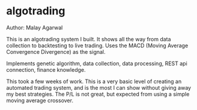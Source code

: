 # algotrading
Author: Malay Agarwal

This is an algotrading system I built. It shows all the way from data collection to backtesting to live trading. Uses the MACD (Moving Average Convergence Divergence) as the signal.

Implements genetic algorithm, data collection, data processing, REST api connection, finance knowledge.

This took a few weeks of work. This is a very basic level of creating an automated trading system, and is the most I can show without giving away my best strategies. The P/L is not great, but expected from using a simple moving average crossover.
